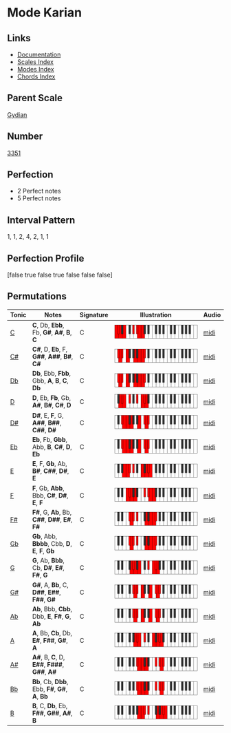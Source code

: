 # Mode Karian

## Links

- [Documentation](index.md)
- [Scales Index](Scales.md)
- [Modes Index](Modes.md)
- [Chords Index](Chords.md)

## Parent Scale

[Gydian](ScaleGydian.md)

## Number

[3351](https://ianring.com/musictheory/scales/3351)

## Perfection

- 2 Perfect notes
- 5 Perfect notes

## Interval Pattern

1, 1, 2, 4, 2, 1, 1

## Perfection Profile

[false true false true false false false]

## Permutations

| Tonic | Notes | Signature | Illustration | Audio |
|-------|-------|-----------|--------------|-------|
| [C](ModeCNaturalKarian.md) | **C**, Db, **Ebb**, Fb, **G#**, **A#**, **B**, **C** | C | ![CNaturalKarian](ModeCNaturalKarian.png) | [midi](https://github.com/edipermadi/music/blob/main/docs/ModeCNaturalKarian.mid?raw=true) |
| [C#](ModeCSharpKarian.md) | **C#**, D, **Eb**, F, **G##**, **A##**, **B#**, **C#** | C | ![CSharpKarian](ModeCSharpKarian.png) | [midi](https://github.com/edipermadi/music/blob/main/docs/ModeCSharpKarian.mid?raw=true) |
| [Db](ModeDFlatKarian.md) | **Db**, Ebb, **Fbb**, Gbb, **A**, **B**, **C**, **Db** | C | ![DFlatKarian](ModeDFlatKarian.png) | [midi](https://github.com/edipermadi/music/blob/main/docs/ModeDFlatKarian.mid?raw=true) |
| [D](ModeDNaturalKarian.md) | **D**, Eb, **Fb**, Gb, **A#**, **B#**, **C#**, **D** | C | ![DNaturalKarian](ModeDNaturalKarian.png) | [midi](https://github.com/edipermadi/music/blob/main/docs/ModeDNaturalKarian.mid?raw=true) |
| [D#](ModeDSharpKarian.md) | **D#**, E, **F**, G, **A##**, **B##**, **C##**, **D#** | C | ![DSharpKarian](ModeDSharpKarian.png) | [midi](https://github.com/edipermadi/music/blob/main/docs/ModeDSharpKarian.mid?raw=true) |
| [Eb](ModeEFlatKarian.md) | **Eb**, Fb, **Gbb**, Abb, **B**, **C#**, **D**, **Eb** | C | ![EFlatKarian](ModeEFlatKarian.png) | [midi](https://github.com/edipermadi/music/blob/main/docs/ModeEFlatKarian.mid?raw=true) |
| [E](ModeENaturalKarian.md) | **E**, F, **Gb**, Ab, **B#**, **C##**, **D#**, **E** | C | ![ENaturalKarian](ModeENaturalKarian.png) | [midi](https://github.com/edipermadi/music/blob/main/docs/ModeENaturalKarian.mid?raw=true) |
| [F](ModeFNaturalKarian.md) | **F**, Gb, **Abb**, Bbb, **C#**, **D#**, **E**, **F** | C | ![FNaturalKarian](ModeFNaturalKarian.png) | [midi](https://github.com/edipermadi/music/blob/main/docs/ModeFNaturalKarian.mid?raw=true) |
| [F#](ModeFSharpKarian.md) | **F#**, G, **Ab**, Bb, **C##**, **D##**, **E#**, **F#** | C | ![FSharpKarian](ModeFSharpKarian.png) | [midi](https://github.com/edipermadi/music/blob/main/docs/ModeFSharpKarian.mid?raw=true) |
| [Gb](ModeGFlatKarian.md) | **Gb**, Abb, **Bbbb**, Cbb, **D**, **E**, **F**, **Gb** | C | ![GFlatKarian](ModeGFlatKarian.png) | [midi](https://github.com/edipermadi/music/blob/main/docs/ModeGFlatKarian.mid?raw=true) |
| [G](ModeGNaturalKarian.md) | **G**, Ab, **Bbb**, Cb, **D#**, **E#**, **F#**, **G** | C | ![GNaturalKarian](ModeGNaturalKarian.png) | [midi](https://github.com/edipermadi/music/blob/main/docs/ModeGNaturalKarian.mid?raw=true) |
| [G#](ModeGSharpKarian.md) | **G#**, A, **Bb**, C, **D##**, **E##**, **F##**, **G#** | C | ![GSharpKarian](ModeGSharpKarian.png) | [midi](https://github.com/edipermadi/music/blob/main/docs/ModeGSharpKarian.mid?raw=true) |
| [Ab](ModeAFlatKarian.md) | **Ab**, Bbb, **Cbb**, Dbb, **E**, **F#**, **G**, **Ab** | C | ![AFlatKarian](ModeAFlatKarian.png) | [midi](https://github.com/edipermadi/music/blob/main/docs/ModeAFlatKarian.mid?raw=true) |
| [A](ModeANaturalKarian.md) | **A**, Bb, **Cb**, Db, **E#**, **F##**, **G#**, **A** | C | ![ANaturalKarian](ModeANaturalKarian.png) | [midi](https://github.com/edipermadi/music/blob/main/docs/ModeANaturalKarian.mid?raw=true) |
| [A#](ModeASharpKarian.md) | **A#**, B, **C**, D, **E##**, **F###**, **G##**, **A#** | C | ![ASharpKarian](ModeASharpKarian.png) | [midi](https://github.com/edipermadi/music/blob/main/docs/ModeASharpKarian.mid?raw=true) |
| [Bb](ModeBFlatKarian.md) | **Bb**, Cb, **Dbb**, Ebb, **F#**, **G#**, **A**, **Bb** | C | ![BFlatKarian](ModeBFlatKarian.png) | [midi](https://github.com/edipermadi/music/blob/main/docs/ModeBFlatKarian.mid?raw=true) |
| [B](ModeBNaturalKarian.md) | **B**, C, **Db**, Eb, **F##**, **G##**, **A#**, **B** | C | ![BNaturalKarian](ModeBNaturalKarian.png) | [midi](https://github.com/edipermadi/music/blob/main/docs/ModeBNaturalKarian.mid?raw=true) |
